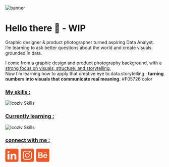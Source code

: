 ![banner]()

# Hello there 🧔 - WIP

Graphic designer & product photographer turned aspiring Data Analyst.\
I’m learning to ask better questions about the world and create visuals grounded in data.

I come from a graphic design and product photography background, with a <ins>strong focus on visuals, structure, and storytelling.</ins>\
Now I’m learning how to apply that creative eye to data storytelling : **turning numbers into visuals that communicate real meaning.**
#F05726 color

### <ins>My skills :</ins>

![Icoziv Skills](https://i.icoziv.workers.dev/icons?i=adobeillustrator,adobephotoshop,adobeindesign,excel,postgresql)
### <ins>Currently learning :</ins>
![Icoziv Skills](https://i.icoziv.workers.dev/icons?i=python,pandas,powerbi,tableau,numpy)



### <ins>connect with me :</ins>
[![linkedin](assets/web_icon-01.png)](https://www.linkedin.com/in/jean-louis-benoit-576381178)&ensp;[![instagram](assets/web_icon-02.png)](https://www.instagram.com/jlbenoit.photo)&ensp;[![behance](assets/web_icon-03.png)](https://www.behance.net/jeanbenoit7379)
<!--
**JL-Benoit/JL-Benoit** is a ✨ _special_ ✨ repository because its `README.md` (this file) appears on your GitHub profile.

